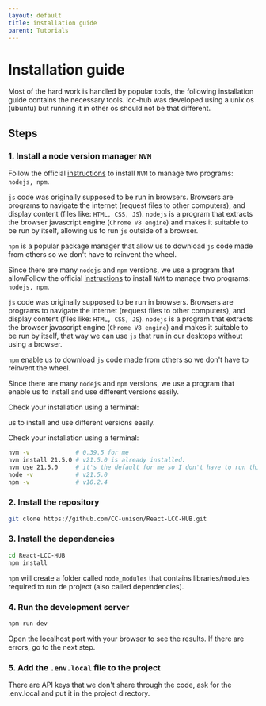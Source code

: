```yaml
---
layout: default
title: installation guide
parent: Tutorials
---
```


# Installation guide

Most of the hard work is handled by popular tools, the following installation guide
contains the necessary tools. lcc-hub was developed using a unix os (ubuntu) but running it
in other os should not be that different.

## Steps

### **1. Install a node version manager `NVM`**

Follow the official [instructions](https://github.com/nvm-sh/nvm)
to install `NVM` to manage two programs: `nodejs, npm`.

`js` code was originally supposed to be run in browsers. Browsers are programs to navigate the
internet (request files to other computers), and display content (files like: `HTML, CSS, JS`).
`nodejs` is a program that extracts the browser javascript engine (`Chrome V8 engine`) and
makes it suitable to be run by itself, allowing us to run `js` outside of a browser.

`npm` is a popular package manager that allow us to download `js` code
made from others so we don't have to reinvent the wheel.

Since there are many `nodejs` and `npm` versions, we use a program that allowFollow the official [instructions](https://github.com/nvm-sh/nvm)
to install `NVM` to manage two programs: `nodejs, npm`.

`js` code was originally supposed to be run in browsers. Browsers are programs to navigate the
internet (request files to other computers), and display content (files like: `HTML, CSS, JS`).
`nodejs` is a program that extracts the browser javascript engine (`Chrome V8 engine`) and
makes it suitable to be run by itself, that way we can use `js` that run in our desktops without
using a browser.

`npm` enable us to download `js` code made from others so we don't have to reinvent
the wheel.

Since there are many `nodejs` and `npm` versions, we use a program that enable
us to install and use different versions easily.

Check your installation using a terminal:

us to install and use different versions easily.

Check your installation using a terminal:

```bash
nvm -v             # 0.39.5 for me
nvm install 21.5.0 # v21.5.0 is already installed.
nvm use 21.5.0     # it's the default for me so I don't have to run this every time
node -v            # v21.5.0
npm -v             # v10.2.4
```

### **2. Install the repository**

```bash
git clone https://github.com/CC-unison/React-LCC-HUB.git
```

### **3. Install the dependencies**

```bash
cd React-LCC-HUB
npm install
```

`npm` will create a folder called `node_modules` that contains libraries/modules required to
run de project (also called dependencies).

### **4. Run the development server**

```bash
npm run dev
```

Open the localhost port with your browser to see the results.
If there are errors, go to the next step.

### 5. Add the `.env.local` file to the project

There are API keys that we don't share through the code, ask for the .env.local and
put it in the project directory.
